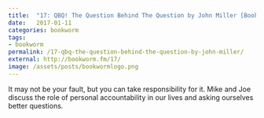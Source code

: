 ```yaml
---
title:  "17: QBQ! The Question Behind The Question by John Miller [Bookworm]"
date:   2017-01-11
categories: bookworm
tags:
- bookworm
permalink: /17-qbq-the-question-behind-the-question-by-john-miller/
external: http://bookworm.fm/17/
image: /assets/posts/bookwormlogo.png
---
```

It may not be your fault, but you can take responsibility for it. Mike and Joe discuss the role of personal accountability in our lives and asking ourselves better questions.
<!--more-->